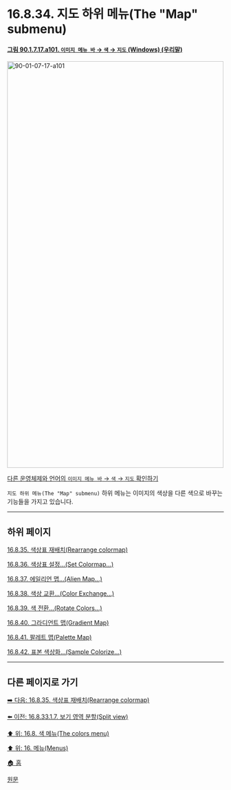 # 16.8.34. 지도 하위 메뉴(The "Map" submenu)

<a id="90-01-07-17-a101"></a>

#### [그림 90.1.7.17.a101. `이미지 메뉴 바` → `색` → `지도` (Windows) (우리말)](./90-01-07-17-00-map.md#90-01-07-17-a101)
<img width="503" height="947" alt="90-01-07-17-a101" src="https://github.com/user-attachments/assets/ed393486-389d-4c4f-82f7-1719e90d18f5" />

[다른 운영체제와 언어의 `이미지 메뉴 바` → `색` → `지도` 확인하기](./90-01-07-17-00-map.md#90-01-07-17-a102)

`지도 하위 메뉴(The "Map" submenu)` 하위 메뉴는 이미지의 색상을 다른 색으로 바꾸는 기능들을 가지고 있습니다.

***

## 하위 페이지

[16.8.35. 색상표 재배치(Rearrange colormap)](./16-08-35-rearrange-colormap.md)

[16.8.36. 색상표 설정…(Set Colormap…)](./16-08-36-set-colormap.md)

[16.8.37. 에일리언 맵…(Alien Map…)](./16-08-37-00-alien-map.md)

[16.8.38. 색상 교환…(Color Exchange…)](./16-08-38-00-color-exchange.md)

[16.8.39. 색 전환…(Rotate Colors…)](./16-08-39-00-rotate-colors.md)

[16.8.40. 그라디언트 맵(Gradient Map)](./16-08-40-gradient-map.md)

[16.8.41. 팔레트 맵(Palette Map)](./16-08-41-palette-map.md)

[16.8.42. 표본 색상화…(Sample Colorize…)](./16-08-42-sample-colorize.md)

***

## 다른 페이지로 가기

[➡️ 다음: 16.8.35. 색상표 재배치(Rearrange colormap)](./16-08-35-rearrange-colormap.md)

[⬅️ 이전: 16.8.33.1.7. 보기 영역 분할(Split view)](./16-08-33-01-07-split_view.md)

[⬆️ 위: 16.8. 색 메뉴(The colors menu)](./16-08-00-the-colors-menu.md)

[⬆️ 위: 16. 메뉴(Menus)](./16-00-menus.md)

[🏠 홈](./00-home.md)

[원문](https://docs.gimp.org/2.10/ko/gimp-colors-map-menu.html)